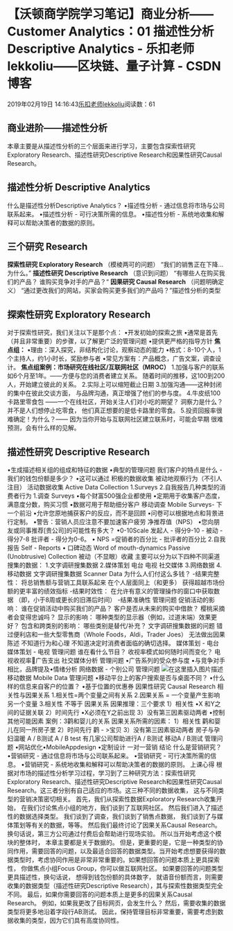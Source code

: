 
# 【沃顿商学院学习笔记】商业分析——Customer Analytics：01 描述性分析  Descriptive Analytics - 乐扣老师lekkoliu——区块链、量子计算 - CSDN博客

2019年02月19日 14:16:43[乐扣老师lekkoliu](https://me.csdn.net/lsttoy)阅读数：61



## 商业进阶——描述性分析
本章主要是从描述性分析的三个层面来进行学习，主要包含探索性研究 Exploratory Research、描述性研究Descriptive Research和因果性研究Causal Research。
## 描述性分析  Descriptive Analytics
什么是描述性分析Descriptive Analytics？
•描述性分析 - 通过信息将市场与公司联系起来。
•描述性分析 - 可行决策所需的信息。
•描述性分析 - 系统地收集和解释可以帮助决策者的数据的原则。
## 三个研究 Research
**探索性研究 Exploratory Research**
（模棱两可的问题）
“我们的销售正在下降…为什么。”
**描述性研究 Descriptive Research**
（意识到问题）
“有哪些人在购买我们的产品？ 谁购买竞争对手的产品？“
**因果研究  Causal Research**
（问题明确定义）
“通过更改我们的网站，买家会购买更多我们的产品吗？”描述性分析的类型
## 探索性研究 Exploratory Research
对于探索性研究，我们关注以下是那个点：
•开发初始的探索之旅
•通常是首先（并且非常重要）的步骤，以了解更广泛的管理问题
•提供更严格的指导方针
**焦点组：**
•理由：深入探究，非结构化讨论，观察动态的能力
•格式：8-10个人，1个主持人，约1小时长，奖励参与者
•常见方案有：产品概念，广告文案，调查设计。
**焦点组案例：市场研究在线社区/互联网社区（MROC）**
1.加强与客户的联系如6个月至1年。——方便与您的消费者建立关系。 随着时间的推移，这100到200人，开始建立彼此的关系。
2.实际上可以缩短截止日期
3.加强沟通——这种封闭的集中在彼此交谈方面， 与品牌沟通，真正增强了他们的参与度。
4.牛皮纸100卡路里零食包 ——一个在线社区，开始关注人们对小吃的期望？ 洞察力是什么？ 并不是人们想停止吃零食， 他们真正想要的是低卡路里的零食。
5.投资回报率很难确定！为什么？—— 因为当你开始与互联网社区建立联系时，可能会早期 很难预测，会有什么样的见解。
## 描述性研究 Descriptive Research
•生成描述相关组的组成和特征的数据
•典型的管理问题
我们客户的特点是什么 - 我们的钱包份额是多少？
•这可以通过
积极的数据收集
被动地观察行为（不引人注目）
活动数据收集 Active Data Collection
1.Surveys
2.自我报告几种类型的消费者行为
1.调查 Surveys
•每个财富500强企业都使用
•定期用于收集客户态度，满意度分数，购买习惯
•数据可用于帮助细分客户
移动调查 Mobile Surveys- 下一个前沿
•允许您原地捕获客户的反应，而不是回顾
•问卷可以根据地点和背景进行定制。
•警告：营销人员应注意不要加速客户疲劳
净推荐值（NPS）
•您向朋友或同事推荐[贵公司]的可能性有多大？
•0-10Scale
发起人 - 得分9-10  - 被动 - 得分7-8
批评者 - 得分为0-6。
• NPS =促销者的百分比 - 批评者的百分比
2.自我报告 Self - Reports
• 口碑动态 Word of mouth-dynamics
Passive (Unobtrusive) Collection 被动（不显眼）收藏
主要可以分为以下四种不同渠道搜集的数据：
1.文字调研搜集数据
2.媒体策划
电台
电视
社交媒体
3.网络数据
4. 移动数据
文字调研搜集数据 Scanner Data
为什么人们付这么多钱？
-结果完整性：
将总销售额与营销工具联系起来
在个人层面同上（和更多）
获得超越市场份额的更丰富的绩效指标
-结果时效性：
在允许有意义的管理操作的窗口中获取数据
（即，小于8周或更长的旧滞后时间）
-结果准确性
管理问题
促销活动的影响：
谁在促销活动中购买我们的产品？
客户是否从未来的购买中借款？ 樱桃采摘者会变得忠诚吗？
显示的影响：
哪种类型的显示器（例如，过道末端）效果更好？
包含和跨类别的影响：
哪些类别是替代/补充？
文字调研搜集数据的问题
错过便利店和一些大型零售商（Whole Foods，Aldi，Trader Joes）
无法做出因果陈述
不知道行为和心理
不知道决定时消费者面临的确切选择。
媒体策划 - 电台
媒体策划 - 电视
管理问题
谁在看什么节目？
收视率模式如何随时间而变化？
电视收视率广告支出
社交媒体分析
管理问题
•广告系列的受众参与度
•与竞争对手相比，品牌提及•情绪分析
网络数据 - 个别公司
管理问题
![在这里插入图片描述](https://img-blog.csdnimg.cn/20190219140126360.png?x-oss-process=image/watermark,type_ZmFuZ3poZW5naGVpdGk,shadow_10,text_aHR0cHM6Ly9ibG9nLmNzZG4ubmV0L2xzdHRveQ==,size_16,color_FFFFFF,t_70)
移动数据 Mobile Data
管理问题
•移动平台上的客户搜索是否与桌面不同？
•什么样的信息来自客户的位置？
•基于位置的优惠券
因果性研究 Causal Research
相关性与因果关系
1.相关性=两个变量之间有关系
2.因果关系 = 一个变量产生影响另一个变量
3.相关性 不等于 因果关系
因果推理：三个要求
1）相关性
•X 和Y之间的证据关联
2）时间先行
•X必须在Y之前出现
3）没有第三因素驱动两者
•控制其他可能因素
案例：3鹳和婴儿的关系
因果关系所需的因素：
1）相关性
鹳和婴儿在同一所房子里
2）时间先行
鹳 - >宝贝
3）没有第三因素驱动两者
房子与孕妇温暖
A / B测试 A / B test
有几家公司帮助进行A / B测试
移动A / B测试
管理问题
•网站优化•MobileAppdesign
•定制设计
一对一营销
结论
什么是营销研究？
•营销研究 - 通过信息将市场与公司联系起来。
•营销研究 - 可行决策所需的信息。
•营销研究 - 系统地收集和解释可以帮助决策者的数据的原则。
上课心得
根据对市场的描述性分析学习过程，学习到了三种研究方法：探索性研究 Exploratory Research、描述性研究Descriptive Research和因果性研究Causal Research。这三者分别有自己适应的市场。这三种不同的数据收集， 这与不同类型的营销决策密切相关。 首先，我们从探索性数据Exploratory Research收集开始， 在我们讨论焦点小组的地方，我们谈到了互联网社区。 然后我们进入了描述性的数据选择类型。 我们谈到了调查，我们谈到了销售点数据， 我们谈到了与媒体策划等有关的数据，等等。 然后我们最终讨论了因果关系Causal Research。 换句话说，第三方公司通过付费后会帮助进行现场实验。 所以当开始考虑这个模块的整体时， 本章主要都是关于数据的。 但是，更重要的是，它是一种类型的协同作用，需要回答的问题，以及最适合回答的数据类型。当开始考虑想要获得的数据类型时，考虑协同作用是非常非常重要的。如果想回答的问题本质上更具探索性， 你做焦点小组Focus Group，你可以做互联网社区。 如果要回答的问题类型更具描述性，换句话说， 想得到钱包份额的具体数字， 就语音份额而言，则需要收集的数据类型（描述性研究Descriptive Research），其与探索性数据类型完全不同。 最后，如果你需要回答的问题本质上是更多的因果关系Causal Research。 例如，如果我更改了目标网页，会发生什么？ 然后，需要收集的数据类型将更多地沿着字段行AB测试。 因此，保持管理目标非常重要，需要考虑到数据收集的类型，因为它们具有高度协同性。

